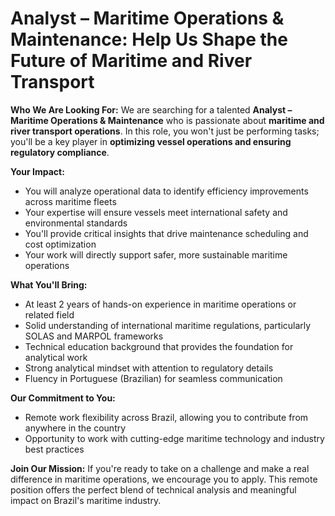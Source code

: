# Analyst – Maritime Operations & Maintenance: Help Us Shape the Future of Maritime and River Transport

**Who We Are Looking For:**
We are searching for a talented **Analyst – Maritime Operations & Maintenance** who is passionate about **maritime and river transport operations**. In this role, you won't just be performing tasks; you'll be a key player in **optimizing vessel operations and ensuring regulatory compliance**.

**Your Impact:**
- You will analyze operational data to identify efficiency improvements across maritime fleets
- Your expertise will ensure vessels meet international safety and environmental standards
- You'll provide critical insights that drive maintenance scheduling and cost optimization
- Your work will directly support safer, more sustainable maritime operations

**What You'll Bring:**
- At least 2 years of hands-on experience in maritime operations or related field
- Solid understanding of international maritime regulations, particularly SOLAS and MARPOL frameworks
- Technical education background that provides the foundation for analytical work
- Strong analytical mindset with attention to regulatory details
- Fluency in Portuguese (Brazilian) for seamless communication

**Our Commitment to You:**
- Remote work flexibility across Brazil, allowing you to contribute from anywhere in the country
- Opportunity to work with cutting-edge maritime technology and industry best practices

**Join Our Mission:**
If you're ready to take on a challenge and make a real difference in maritime operations, we encourage you to apply. This remote position offers the perfect blend of technical analysis and meaningful impact on Brazil's maritime industry.